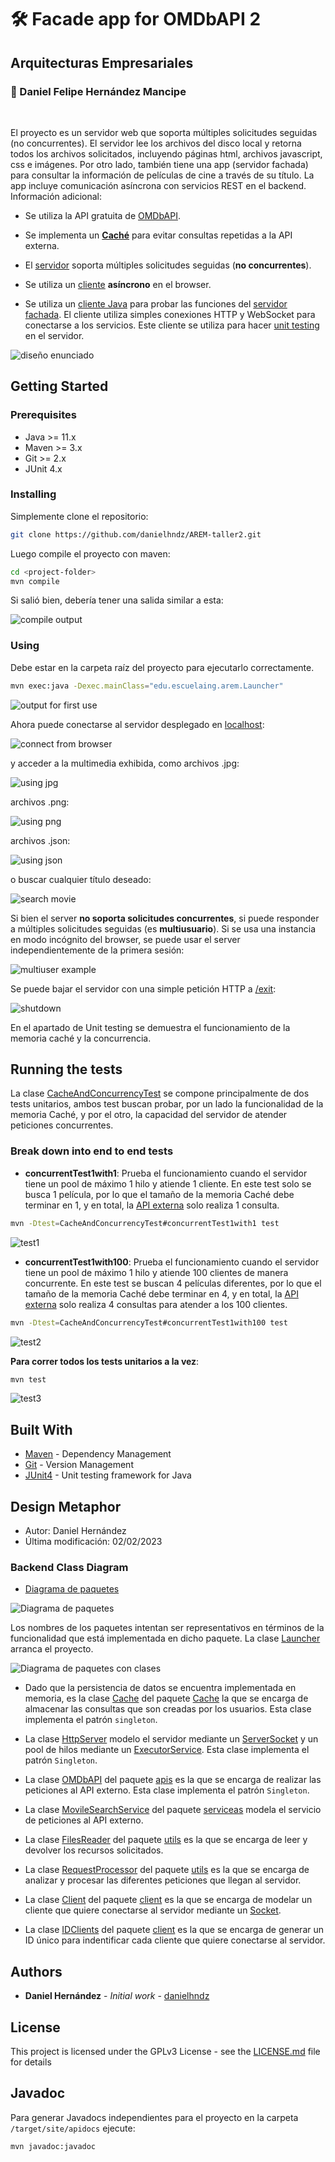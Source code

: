 # :hammer_and_wrench: Facade app for OMDbAPI 2

## Arquitecturas Empresariales

### :pushpin: Daniel Felipe Hernández Mancipe

<br/>

El proyecto es un servidor web que soporta múltiples solicitudes seguidas (no concurrentes). El servidor lee los archivos del disco local y retorna todos los archivos solicitados, incluyendo páginas html, archivos javascript, css e imágenes. Por otro lado, también tiene una app (servidor fachada) para consultar la información de películas de cine a través de su título. La app incluye comunicación asíncrona con servicios REST en el backend. Información adicional:

- Se utiliza la API gratuita de [OMDbAPI](https://www.omdbapi.com/).

- Se implementa un [**Caché**](/src/main/java/edu/escuelaing/arep/cache/Cache.java) para evitar consultas repetidas a la API externa.

- El [servidor](/src/main/java/edu/escuelaing/arep/server/HttpServer.java) soporta múltiples solicitudes seguidas (**no concurrentes**).

- Se utiliza un [cliente](/src/main/resources/main.js) **asíncrono** en el browser.

- Se utiliza un [cliente Java](/src/main/java/edu/escuelaing/arep/client/Client.java) para probar las funciones del [servidor fachada](/src/main/java/edu/escuelaing/arep/server/HttpServer.java). El cliente utiliza simples conexiones HTTP y WebSocket para conectarse a los servicios. Este cliente se utiliza para hacer [unit testing](/src/test/java/edu/escuelaing/arep/CacheAndConcurrencyTest.java) en el servidor.

![diseño enunciado](../media/enunciado.png?raw=true)

## Getting Started

### Prerequisites

- Java >= 11.x
- Maven >= 3.x
- Git >= 2.x
- JUnit 4.x

### Installing

Simplemente clone el repositorio:

```bash
git clone https://github.com/danielhndz/AREM-taller2.git
```

Luego compile el proyecto con maven:

```bash
cd <project-folder>
mvn compile
```

Si salió bien, debería tener una salida similar a esta:

![compile output](../media/mvn_compile.png?raw=true)

### Using

Debe estar en la carpeta raíz del proyecto para ejecutarlo correctamente.

```bash
mvn exec:java -Dexec.mainClass="edu.escuelaing.arem.Launcher"
```

![output for first use](../media/using1.png?raw=true)

Ahora puede conectarse al servidor desplegado en [localhost](https://localhost:35000/):

![connect from browser](../media/using2.png?raw=true)

y acceder a la multimedia exhibida, como archivos .jpg:

![using jpg](../media/using3.png?raw=true)

archivos .png:

![using png](../media/using4.png?raw=true)

archivos .json:

![using json](../media/using5.png?raw=true)

o buscar cualquier título deseado:

![search movie](../media/using6.png?raw=true)

Si bien el server **no soporta solicitudes concurrentes**, si puede responder a múltiples solicitudes seguidas (es **multiusuario**). Si se usa una instancia en modo incógnito del browser, se puede usar el server independientemente de la primera sesión:

![multiuser example](../media/using7.png?raw=true)

Se puede bajar el servidor con una simple petición HTTP a [/exit](https://localhost:35000/exit):

![shutdown](../media/shutdown.png?raw=true)

En el apartado de Unit testing se demuestra el funcionamiento de la memoria caché y la concurrencia.

## Running the tests

La clase [CacheAndConcurrencyTest](/src/test/java/edu/escuelaing/arep/CacheAndConcurrencyTest.java) se compone principalmente de dos tests unitarios, ambos test buscan probar, por un lado la funcionalidad de la memoria Caché, y por el otro, la capacidad del servidor de atender peticiones concurrentes.

### Break down into end to end tests

- **concurrentTest1with1**: Prueba el funcionamiento cuando el servidor tiene un pool de máximo 1 hilo y atiende 1 cliente. En este test solo se busca 1 película, por lo que el tamaño de la memoria Caché debe terminar en 1, y en total, la [API externa](/src/main/java/edu/escuelaing/arep/apis/OMDbAPI.java) solo realiza 1 consulta.

```bash
mvn -Dtest=CacheAndConcurrencyTest#concurrentTest1with1 test
```

![test1](../media/test1.png?raw=true)

- **concurrentTest1with100**: Prueba el funcionamiento cuando el servidor tiene un pool de máximo 1 hilo y atiende 100 clientes de manera concurrente. En este test se buscan 4 películas diferentes, por lo que el tamaño de la memoria Caché debe terminar en 4, y en total, la [API externa](/src/main/java/edu/escuelaing/arep/apis/OMDbAPI.java) solo realiza 4 consultas para atender a los 100 clientes.

```bash
mvn -Dtest=CacheAndConcurrencyTest#concurrentTest1with100 test
```

![test2](../media/test2.png?raw=true)

**Para correr todos los tests unitarios a la vez**:

```bash
mvn test
```

![test3](../media/test3.png?raw=true)

## Built With

- [Maven](https://maven.apache.org/) - Dependency Management
- [Git](https://git-scm.com/) - Version Management
- [JUnit4](https://junit.org/junit4/) - Unit testing framework for Java

## Design Metaphor

- Autor: Daniel Hernández
- Última modificación: 02/02/2023

### Backend Class Diagram

- [Diagrama de paquetes](/src/main/java/edu/escuelaing/arep/)

![Diagrama de paquetes](../media/pkgs.png?raw=true)

Los nombres de los paquetes intentan ser representativos en términos de la funcionalidad que está implementada en dicho paquete. La clase [Launcher](/src/main/java/edu/escuelaing/arep/Launcher.java) arranca el proyecto.

![Diagrama de paquetes con clases](../media/pkgs_simple.png?raw=true)

- Dado que la persistencia de datos se encuentra implementada en memoria, es la clase [Cache](/src/main/java/edu/escuelaing/arep/cache/Cache.java) del paquete [Cache](/src/main/java/edu/escuelaing/arep/cache/) la que se encarga de almacenar las consultas que son creadas por los usuarios. Esta clase implementa el patrón `singleton`.

- La clase [HttpServer](/src/main/java/edu/escuelaing/arep/server/HttpServer.java) modelo el servidor mediante un [ServerSocket](https://docs.oracle.com/en/java/javase/11/docs/api/java.base/java/net/ServerSocket.html) y un pool de hilos mediante un [ExecutorService](https://docs.oracle.com/en/java/javase/11/docs/api/java.base/java/util/concurrent/ExecutorService.html). Esta clase implementa el patrón `Singleton`.

- La clase [OMDbAPI](/src/main/java/edu/escuelaing/arep/apis/OMDbAPI.java) del paquete [apis](/src/main/java/edu/escuelaing/arep/apis/) es la que se encarga de realizar las peticiones al API externo. Esta clase implementa el patrón `Singleton`.

- La clase [MovileSearchService](/src/main/java/edu/escuelaing/arep/services/MovieSearchService.java) del paquete [serviceas](/src/main/java/edu/escuelaing/arep/services/) modela el servicio de peticiones al API externo.

- La clase [FilesReader](/src/main/java/edu/escuelaing/arep/utils/FilesReader.java) del paquete [utils](/src/main/java/edu/escuelaing/arep/utils/) es la que se encarga de leer y devolver los recursos solicitados.

- La clase [RequestProcessor](/src/main/java/edu/escuelaing/arep/utils/FilesReader.java) del paquete [utils](/src/main/java/edu/escuelaing/arep/utils/) es la que se encarga de analizar y procesar las diferentes peticiones que llegan al servidor.

- La clase [Client](/src/main/java/edu/escuelaing/arep/client/Client.java) del paquete [client](/src/main/java/edu/escuelaing/arep/client//) es la que se encarga de modelar un cliente que quiere conectarse al servidor mediante un [Socket](https://docs.oracle.com/en/java/javase/11/docs/api/java.base/java/net/Socket.html).

- La clase [IDClients](/src/main/java/edu/escuelaing/arep/client/IDClients.java) del paquete [client](/src/main/java/edu/escuelaing/arep/client//) es la que se encarga de generar un ID único para indentificar cada cliente que quiere conectarse al servidor.

## Authors

- **Daniel Hernández** - _Initial work_ - [danielhndz](https://github.com/danielhndz)

## License

This project is licensed under the GPLv3 License - see the [LICENSE.md](LICENSE.md) file for details

## Javadoc

Para generar Javadocs independientes para el proyecto en la carpeta `/target/site/apidocs` ejecute:

```bash
mvn javadoc:javadoc
```
